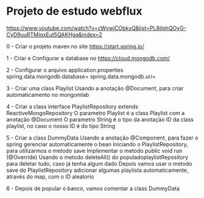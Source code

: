 # Projeto de estudo webflux

https://www.youtube.com/watch?v=cWvwjCObkxQ&list=PL8iIphQOyG-CyD9uuRTMiqxEut5QAKHga&index=2

0 - Criar o projeto maven no site https://start.spring.io/

1 - Criar e Configurar a database no https://cloud.mongodb.com/

2 - Configurar o arquivo application.properties
	spring.data.mongodb.database=<nome da database>
	spring.data.mongodb.uri=<URI que foi gerado no mongodb.com>

3 - Criar uma class Playlist
	Usando a anotação @Document, para criar automaticamento no mongomlab

4 - Criar a class interface PlaylistRepository extends ReactiveMongoRepository
	O parametro Playlist é a class Playlist com a anotação @Document 
	O parametro String é o tipo da anotação ID da class playlist, no caso o nosso ID é do tipo String

5 - Criar a class DummyData
	Usando a anotação @Component, para fazer o spring gerenciar automaticamente o bean
	Iniciando o PlaylistRepository, para utilizarmos o metodo save
	Implementar o metodo public void run (@Override) 
	Usando o metodo deleteAll() do populadoplaylistRepository para deletar tudo, caso já tenha algum dado
	Depois vamos usar o metodo save do PlaylistRepository adicionar algumas playlista automaticamente, através do map, com o ID aleatorio

6 - Depois de popular o banco, vamos comentar a class DummyData	 
	


